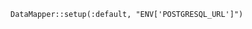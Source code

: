 <!-- usedin: [ _includes/_inlines/Deployment/Rails/padrino-stacks/padrino-stacks_datamapper.md] -->

```
DataMapper::setup(:default, "ENV['POSTGRESQL_URL']")
```
